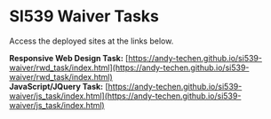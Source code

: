 # SI539 Waiver Tasks
Access the deployed sites at the links below.

**Responsive Web Design Task:** [https://andy-techen.github.io/si539-waiver/rwd_task/index.html](https://andy-techen.github.io/si539-waiver/rwd_task/index.html)   
**JavaScript/JQuery Task:** [https://andy-techen.github.io/si539-waiver/js_task/index.html](https://andy-techen.github.io/si539-waiver/js_task/index.html)
